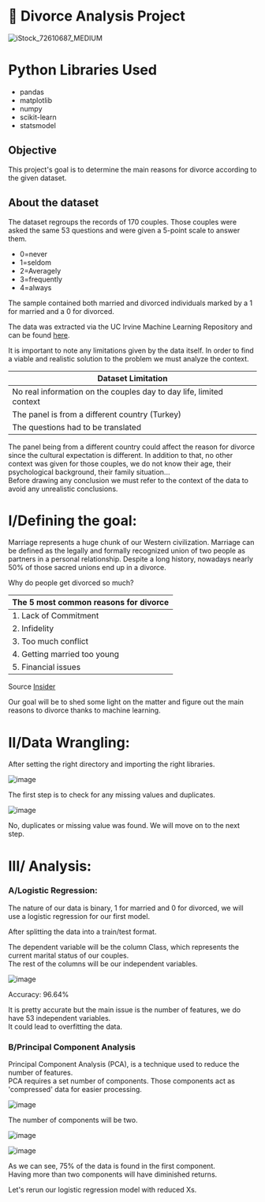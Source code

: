 # 💒 Divorce Analysis Project

![iStock_72610687_MEDIUM](https://github.com/Bruc3U/Divorce_Analysis/assets/142362478/54df4e63-4212-4e10-bc92-60d6cfe3acae)

# Python Libraries Used

- pandas
- matplotlib
- numpy
- scikit-learn
- statsmodel

## Objective

This project's goal is to determine the main reasons for divorce according to the given dataset. 

## About the dataset

The dataset regroups the records of 170 couples. Those couples were asked the same 53 questions and were given a 5-point scale to answer them.

- 0=never
- 1=seldom
- 2=Averagely
- 3=frequently
- 4=always

The sample contained both married and divorced individuals marked by a 1 for married and a 0 for divorced. 

The data was extracted via the UC Irvine Machine Learning Repository and can be found [here](http://archive.ics.uci.edu/dataset/497/divorce+predictors+data+set).

It is important to note any limitations given by the data itself. In order to find a viable and realistic solution to the problem we must analyze the context.

| Dataset Limitation | 
|---|
| No real information on the couples day to day life, limited context|
| The panel is from a different country (Turkey) |
| The questions had to be translated | 

The panel being from a different country could affect the reason for divorce since the cultural expectation is different. In addition to that, no other context was given for those couples, we do not know their age, their psychological background, their family situation...<br>
Before drawing any conclusion we must refer to the context of the data to avoid any unrealistic conclusions. 

# I/Defining the goal:

Marriage represents a huge chunk of our Western civilization. Marriage can be defined as the legally and formally recognized union of two people as partners in a personal relationship. 
Despite a long history, nowadays nearly 50% of those sacred unions end up in a divorce. 

Why do people get divorced so much?

| The 5 most common reasons for divorce | 
|---|
| 1. Lack of Commitment|
| 2. Infidelity |
| 3. Too much conflict | 
| 4. Getting married too young |
| 5. Financial issues | 

Source [Insider](https://www.insider.com/why-people-get-divorced-2019-1) 

Our goal will be to shed some light on the matter and figure out the main reasons to divorce thanks to machine learning. 

# II/Data Wrangling: 

After setting the right directory and importing the right libraries.

![image](https://github.com/Bruc3U/Divorce_Analysis/assets/142362478/d1bbaf9a-fd58-4f8a-9a5b-60dc31f17d86)


The first step is to check for any missing values and duplicates. 

![image](https://github.com/Bruc3U/Divorce_Analysis/assets/142362478/23e5a9bd-2776-4164-866c-d6446d92dbbd)

No, duplicates or missing value was found. We will move on to the next step.

# III/ Analysis:
### A/Logistic Regression:

The nature of our data is binary, 1 for married and 0 for divorced, we will use a logistic regression for our first model. 

After splitting the data into a train/test format.

The dependent variable will be the column Class, which represents the current marital status of our couples.<br>
The rest of the columns will be our independent variables. 

![image](https://github.com/Bruc3U/Divorce_Analysis/assets/142362478/d2334344-5121-49b1-885b-4f6179ef3871)

Accuracy: 96.64%


It is pretty accurate but the main issue is the number of features, we do have 53 independent variables.<br>
It could lead to overfitting the data. 


### B/Principal Component Analysis 

Principal Component Analysis (PCA), is a technique used to reduce the number of features.<br>
PCA requires a set number of components. Those components act as 'compressed' data for easier processing. 

![image](https://github.com/Bruc3U/Divorce_Analysis/assets/142362478/8ca8bc59-3ae5-44d2-b042-f5ba47714f33)

The number of components will be two. 

![image](https://github.com/Bruc3U/Divorce_Analysis/assets/142362478/4bee1f21-eb1e-4572-b207-47746b69d202)

![image](https://github.com/Bruc3U/Divorce_Analysis/assets/142362478/e860d7de-8182-4dc0-b80a-3dcbc04cceff)

As we can see, 75% of the data is found in the first component.<br>
Having more than two components will have diminished returns.

Let's rerun our logistic regression model with reduced Xs.


